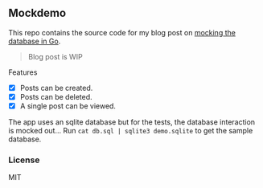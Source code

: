 ## Mockdemo  

This repo contains the source code for my blog post on [mocking the database in Go][blog]. 

> Blog post is WIP

Features 

- [x] Posts can be created.
- [x] Posts can be deleted.
- [x] A single post can be viewed.

The app uses an sqlite database but for the tests, the database interaction is mocked out... Run `cat db.sql | sqlite3 demo.sqlite` to get the sample database. 

### License
MIT

[blog]: https://lanreadelowo.com/blog/
